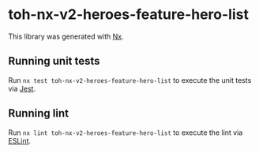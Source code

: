 # toh-nx-v2-heroes-feature-hero-list

This library was generated with [Nx](https://nx.dev).

## Running unit tests

Run `nx test toh-nx-v2-heroes-feature-hero-list` to execute the unit tests via [Jest](https://jestjs.io).

## Running lint

Run `nx lint toh-nx-v2-heroes-feature-hero-list` to execute the lint via [ESLint](https://eslint.org/).
